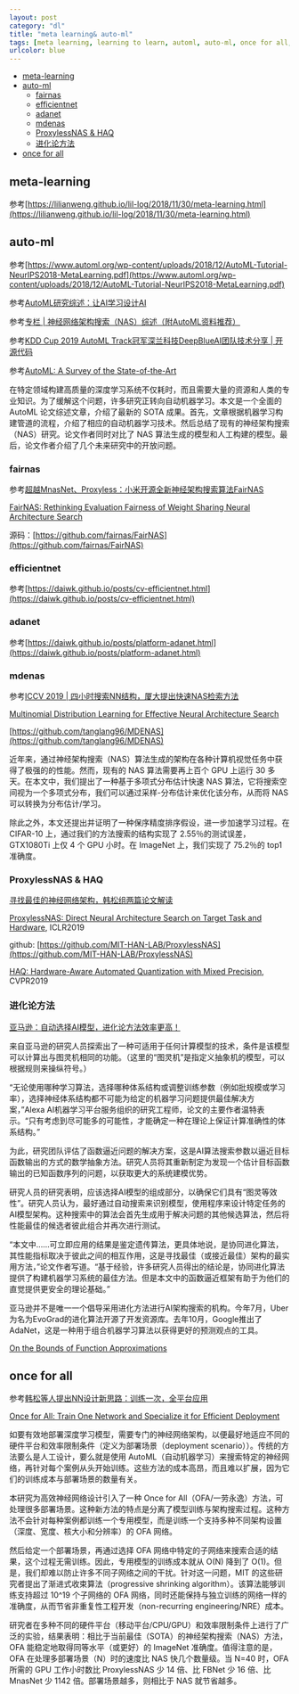 ```yaml
---
layout: post
category: "dl"
title: "meta learning& auto-ml"
tags: [meta learning, learning to learn, automl, auto-ml, once for all, ]
urlcolor: blue
---
```



<!-- TOC -->

- [meta-learning](#meta-learning)
- [auto-ml](#auto-ml)
  - [fairnas](#fairnas)
  - [efficientnet](#efficientnet)
  - [adanet](#adanet)
  - [mdenas](#mdenas)
  - [ProxylessNAS & HAQ](#proxylessnas--haq)
  - [进化论方法](#%e8%bf%9b%e5%8c%96%e8%ae%ba%e6%96%b9%e6%b3%95)
- [once for all](#once-for-all)

<!-- /TOC -->

## meta-learning

参考[https://lilianweng.github.io/lil-log/2018/11/30/meta-learning.html](https://lilianweng.github.io/lil-log/2018/11/30/meta-learning.html)

## auto-ml

参考[https://www.automl.org/wp-content/uploads/2018/12/AutoML-Tutorial-NeurIPS2018-MetaLearning.pdf](https://www.automl.org/wp-content/uploads/2018/12/AutoML-Tutorial-NeurIPS2018-MetaLearning.pdf)

参考[AutoML研究综述：让AI学习设计AI](https://mp.weixin.qq.com/s?__biz=MzA3MzI4MjgzMw==&mid=2650761726&idx=4&sn=0ce08475039d9c890a6ab8fe5bf85d6f&chksm=871aad80b06d2496af89ecd96c986dbcf419c4083032c6b6bc85a692f96a5996fe19025b3c2b&mpshare=1&scene=1&srcid=&pass_ticket=csFmp%2BqPqpbOEtBCr9byDm0vHyp83ccxf21EyZaHyV%2BoFQOLINXIlgzuTkVvCg24#rd)

参考[专栏 \| 神经网络架构搜索（NAS）综述（附AutoML资料推荐）](https://mp.weixin.qq.com/s?__biz=MzA3MzI4MjgzMw==&mid=2650747841&idx=5&sn=5391948dfdd125be21f7cdd12a6318d1&chksm=871af7bfb06d7ea9e6b1e98aad6a9d1b1083e63ba940decee7e9290c807c73ecefe84e5c7694&scene=21#wechat_redirect)

参考[KDD Cup 2019 AutoML Track冠军深兰科技DeepBlueAI团队技术分享 \| 开源代码](https://mp.weixin.qq.com/s?__biz=MzIwMTc4ODE0Mw==&mid=2247498834&idx=1&sn=f16cb40771137d0c609bc420b556ee69&chksm=96ea23d2a19daac49f3cb84e44a7198f779a77daa84dbb71d9e93aa8b8949f874565da9f4c72&mpshare=1&scene=1&srcid=&sharer_sharetime=1565158428082&sharer_shareid=8e95986c8c4779e3cdf4e60b3c7aa752&pass_ticket=Kz97uXi0CH4ceADUC3ocCNkjZjy%2B0DTtVYOM7n%2FmWttTt5YKTC2DQT9lqCel7dDR#rd)

参考[AutoML: A Survey of the State-of-the-Art](https://arxiv.org/pdf/1908.00709v1)

在特定领域构建高质量的深度学习系统不仅耗时，而且需要大量的资源和人类的专业知识。为了缓解这个问题，许多研究正转向自动机器学习。本文是一个全面的 AutoML 论文综述文章，介绍了最新的 SOTA 成果。首先，文章根据机器学习构建管道的流程，介绍了相应的自动机器学习技术。然后总结了现有的神经架构搜索（NAS）研究。论文作者同时对比了 NAS 算法生成的模型和人工构建的模型。最后，论文作者介绍了几个未来研究中的开放问题。

### fairnas

参考[超越MnasNet、Proxyless：小米开源全新神经架构搜索算法FairNAS](https://mp.weixin.qq.com/s?__biz=MzA3MzI4MjgzMw==&mid=2650765320&idx=3&sn=76f3d759c7a970950a476ad938816b66&chksm=871abc76b06d3560c4ad5b3978aa9338f067fdaf22eb763a6269780878c1227ed22085c7edd4&scene=0&xtrack=1&pass_ticket=g0RhlU91yTm4YwdL6HxxS6fDU%2FNvWsf8uqd5BGk9%2Fewn4u2UU5gMclDp6uVTk%2Bm3#rd)

[FairNAS: Rethinking Evaluation Fairness of Weight Sharing Neural Architecture Search](https://arxiv.org/pdf/1907.01845.pdf)

源码：[https://github.com/fairnas/FairNAS](https://github.com/fairnas/FairNAS)

### efficientnet

参考[https://daiwk.github.io/posts/cv-efficientnet.html](https://daiwk.github.io/posts/cv-efficientnet.html)

### adanet

参考[https://daiwk.github.io/posts/platform-adanet.html](https://daiwk.github.io/posts/platform-adanet.html)

### mdenas

参考[ICCV 2019 \| 四小时搜索NN结构，厦大提出快速NAS检索方法](https://mp.weixin.qq.com/s?__biz=MzA3MzI4MjgzMw==&mid=2650768900&idx=4&sn=d61886200c847f7beca7b68ad1416539&chksm=871a427ab06dcb6c91d4d579cd9e7a95fc3dd08d93110f7ab495fb31d02fc693421869888975&scene=0&xtrack=1&pass_ticket=mmBhl6hER5JU9q0KMKTTFnbwPDksdn18kk%2FlW9Ih3p2TCzi4%2BlfisKHhCysHq%2Bou#rd)

[Multinomial Distribution Learning for Effective Neural Architecture Search](https://arxiv.org/abs/1905.07529)

[https://github.com/tanglang96/MDENAS](https://github.com/tanglang96/MDENAS)

近年来，通过神经架构搜索（NAS）算法生成的架构在各种计算机视觉任务中获得了极强的的性能。然而，现有的 NAS 算法需要再上百个 GPU 上运行 30 多天。在本文中，我们提出了一种基于多项式分布估计快速 NAS 算法，它将搜索空间视为一个多项式分布，我们可以通过采样-分布估计来优化该分布，从而将 NAS 可以转换为分布估计/学习。

除此之外，本文还提出并证明了一种保序精度排序假设，进一步加速学习过程。在 CIFAR-10 上，通过我们的方法搜索的结构实现了 2.55％的测试误差，GTX1080Ti 上仅 4 个 GPU 小时。在 ImageNet 上，我们实现了 75.2％的 top1 准确度。

### ProxylessNAS & HAQ

[寻找最佳的神经网络架构，韩松组两篇论文解读](https://mp.weixin.qq.com/s/ulrPhfsPunKAWYohBhkh9w)

[ProxylessNAS: Direct Neural Architecture Search on Target Task and Hardware](https://arxiv.org/pdf/1812.00332v2.pdf),  ICLR2019

github: [https://github.com/MIT-HAN-LAB/ProxylessNAS](https://github.com/MIT-HAN-LAB/ProxylessNAS)

[HAQ: Hardware-Aware Automated Quantization with Mixed Precision](https://arxiv.org/pdf/1811.08886.pdf), CVPR2019

### 进化论方法

[亚马逊：自动选择AI模型，进化论方法效率更高！](https://mp.weixin.qq.com/s/xVhaIEuWUgPP8Va-hkYjFg)

来自亚马逊的研究人员探索出了一种可适用于任何计算模型的技术，条件是该模型可以计算出与图灵机相同的功能。（这里的“图灵机”是指定义抽象机的模型，可以根据规则来操纵符号。）

“无论使用哪种学习算法，选择哪种体系结构或调整训练参数（例如批规模或学习率），选择神经体系结构都不可能为给定的机器学习问题提供最佳解决方案，”Alexa AI机器学习平台服务组织的研究工程师，论文的主要作者温特表示。“只有考虑到尽可能多的可能性，才能确定一种在理论上保证计算准确性的体系结构。”

为此，研究团队评估了函数逼近问题的解决方案，这是AI算法搜索参数以逼近目标函数输出的方式的数学抽象方法。研究人员将其重新制定为发现一个估计目标函数输出的已知函数序列的问题，以获取更大的系统建模优势。

研究人员的研究表明，应该选择AI模型的组成部分，以确保它们具有“图灵等效性”。研究人员认为，最好通过自动搜索来识别模型，使用程序来设计特定任务的AI模型架构。这种搜索中的算法会首先生成用于解决问题的其他候选算法，然后将性能最佳的候选者彼此组合并再次进行测试。
 
“本文中……可立即应用的结果是鉴定遗传算法，更具体地说，是协同进化算法，其性能指标取决于彼此之间的相互作用，这是寻找最佳（或接近最佳）架构的最实用方法，”论文作者写道。“基于经验，许多研究人员得出的结论是，协同进化算法提供了构建机器学习系统的最佳方法。但是本文中的函数逼近框架有助于为他们的直觉提供更安全的理论基础。”
 
亚马逊并不是唯一一个倡导采用进化方法进行AI架构搜索的机构。今年7月，Uber为名为EvoGrad的进化算法开源了开发资源库。去年10月，Google推出了AdaNet，这是一种用于组合机器学习算法以获得更好的预测观点的工具。

[On the Bounds of Function Approximations](https://arxiv.org/abs/1908.09942)

## once for all

参考[韩松等人提出NN设计新思路：训练一次，全平台应用](https://mp.weixin.qq.com/s?__biz=MzA3MzI4MjgzMw==&mid=2650769015&idx=5&sn=8e490488bdb2cd6a0aa28fa89083d55f&chksm=871a4209b06dcb1f1ec06b3a74bffad1eade7f69e790516bfa9f7c332fe22bddb83df90d9e41&scene=0&xtrack=1&pass_ticket=mmBhl6hER5JU9q0KMKTTFnbwPDksdn18kk%2FlW9Ih3p2TCzi4%2BlfisKHhCysHq%2Bou#rd)

[Once for All: Train One Network and Specialize it for Efficient Deployment](https://arxiv.org/pdf/1908.09791.pdf)

如要有效地部署深度学习模型，需要专门的神经网络架构，以便最好地适应不同的硬件平台和效率限制条件（定义为部署场景（deployment scenario））。传统的方法要么是人工设计，要么就是使用 AutoML（自动机器学习）来搜索特定的神经网络，再针对每个案例从头开始训练。这些方法的成本高昂，而且难以扩展，因为它们的训练成本与部署场景的数量有关。

本研究为高效神经网络设计引入了一种 Once for All（OFA/一劳永逸）方法，可处理很多部署场景。这种新方法的特点是分离了模型训练与架构搜索过程。这种方法不会针对每种案例都训练一个专用模型，而是训练一个支持多种不同架构设置（深度、宽度、核大小和分辨率）的 OFA 网络。

然后给定一个部署场景，再通过选择 OFA 网络中特定的子网络来搜索合适的结果，这个过程无需训练。因此，专用模型的训练成本就从 O(N) 降到了 O(1)。但是，我们却难以防止许多不同子网络之间的干扰。针对这一问题，MIT 的这些研究者提出了渐进式收束算法（progressive shrinking algorithm）。该算法能够训练支持超过 10^19 个子网络的 OFA 网络，同时还能保持与独立训练的网络一样的准确度，从而节省非重复性工程开发（non-recurring engineering/NRE）成本。

研究者在多种不同的硬件平台（移动平台/CPU/GPU）和效率限制条件上进行了广泛的实验，结果表明：相比于当前最佳（SOTA）的神经架构搜索（NAS）方法，OFA 能稳定地取得同等水平（或更好）的 ImageNet 准确度。值得注意的是，OFA 在处理多部署场景（N）时的速度比 NAS 快几个数量级。当 N=40 时，OFA 所需的 GPU 工作小时数比 ProxylessNAS 少 14 倍、比 FBNet 少 16 倍、比 MnasNet 少 1142 倍。部署场景越多，则相比于 NAS 就节省越多。

